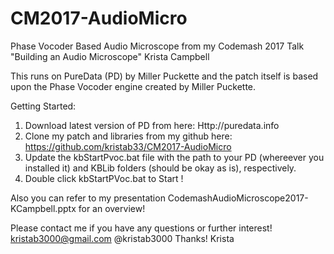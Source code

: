 # CM2017-AudioMicro
Phase Vocoder Based Audio Microscope from my Codemash 2017 Talk "Building an Audio Microscope"
Krista Campbell 

This runs on PureData (PD) by Miller Puckette and the patch itself is based upon the Phase Vocoder engine created by Miller Puckette. 

Getting Started: 

1. Download latest version of PD from here: Http://puredata.info
2. Clone my patch and libraries from my github  here: https://github.com/kristab33/CM2017-AudioMicro
3. Update the kbStartPvoc.bat file with the path to your PD (whereever you installed it) and KBLib folders (should be okay as is), respectively.
4. Double click kbStartPVoc.bat to Start ! 


Also you can refer to my presentation CodemashAudioMicroscope2017-KCampbell.pptx for an overview! 

Please contact me if you have any questions or further interest! 
kristab3000@gmail.com
@kristab3000
Thanks!
Krista


  



